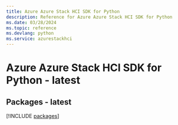```yaml
---
title: Azure Azure Stack HCI SDK for Python
description: Reference for Azure Azure Stack HCI SDK for Python
ms.date: 03/28/2024
ms.topic: reference
ms.devlang: python
ms.service: azurestackhci
---
```

# Azure Azure Stack HCI SDK for Python - latest
## Packages - latest
[!INCLUDE [packages](azure-stack-hci-index.md)]